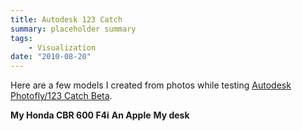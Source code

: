 ```yaml
---
title: Autodesk 123 Catch
summary: placeholder summary
tags:
    - Visualization
date: "2010-08-20"
---
```


Here are a few models I created from photos while testing [Autodesk Photofly/123 Catch Beta](http://www.123dapp.com/catch).

<!-- more -->

**My Honda CBR 600 F4i** **An Apple** **My desk**
